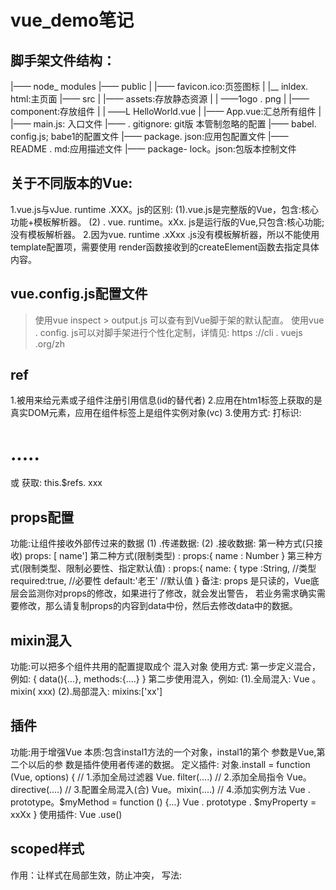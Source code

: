# vue_demo笔记
## 脚手架文件结构：
|—— node_ modules 
|—— public
|     |—— favicon.ico:页签图标
|     |__ inldex. html:主页面
|—— src
|     |—— assets:存放静态资源
|     |     ——1ogo . png
|     |—— component:存放组件
|     |     ——L HelloWorld.vue
|     |—— App.vue:汇总所有组件
|     |—— main.js: 入口文件 
|—— . gitignore: git版 本管制忽略的配置
|—— babel. config.js; babe1的配置文件
|—— package. json:应用包配置文件
|—— README . md:应用描述文件
|—— package- lock。json:包版本控制文件
## 关于不同版本的Vue:
  1.vue.js与vJue. runtime .XXX。js的区别:
    (1).vue.js是完整版的Vue，包含:核心功能+模板解析器。
    (2) . vue. runtime。xXx. js是运行版的Vue,只包含:核心功能;没有模板解析器。
  2.因为vue. runtime .xXxx .js没有模板解析器，所以不能使用template配置项，需要使用
    render函数接收到的createElement函数去指定具体内容。
## vue.config.js配置文件
>  使用vue inspect > output.js 可以查有到Vue脚于架的默认配直。
>  使用vue . config. js可以对脚手架进行个性化定制，详情见: https ://cli . vuejs .org/zh

## ref
  1.被用来给元素或子组件注册引用信息(id的替代者)
  2.应用在htm1标签上获取的是真实DOM元素，应用在组件标签上是组件实例对象(vc)
  3.使用方式:
    打标识: <h1 ref="xxx">.....</h1> 或<School ref=" xxx" ></School>
    获取: this.$refs. xxx
## props配置
  功能:让组件接收外部传过来的数据
  (1) .传递数据:
    <Demo name= "xxx"/>
  (2) .接收数据: 
    第一种方式(只接收)
      props: [ name']
  第二种方式(限制类型) :
    props:{
      name : Number
    }
  第三种方式(限制类型、限制必要性、指定默认值) :
    props:{
      name: {
        type :String, //类型
        required:true, //必要性
        default:'老王' //默认值
    }
  备注: props 是只读的，Vue底层会监测你对props的修改，如果进行了修改，就会发出警告，
  若业务需求确实需要修改，那么请复制props的内容到data中份，然后去修改data中的数据。
## mixin混入
  功能:可以把多个组件共用的配置提取成个 混入对象
  使用方式: 
  第一步定义混合，例如:
    {
     data(){...},
     methods:{....}
    }
  第二步使用混入，例如:
    (1).全局混入: Vue 。mixin( xxx)
    (2).局部混入: mixins:['xx']
## 插件
  功能:用于增强Vue
  本质:包含instal1方法的一个对象，instal1的第个 参数是Vue,第二个以后的参 数是插件使用者传递的数据。
  定义插件:
    对象.install = function (Vue, options) {
    // 1.添加全局过滤器
      Vue. filter(....)
    // 2.添加全局指令
      Vue。directive(....)
    // 3.配置全局混入(合)
      Vue。mixin(....)
   // 4.添加实例方法
    Vue . prototype。$myMethod = function () {...}
    Vue . prototype . $myProperty = xxXx 
   }
  使用插件: Vue .use()
## scoped样式
  作用：让样式在局部生效，防止冲突，
  写法: <style scoped>
